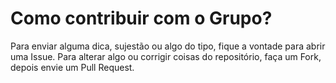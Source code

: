 Como contribuir com o Grupo?
============================

Para enviar alguma dica, sujestão ou algo do tipo, fique a vontade para abrir uma Issue.
Para alterar algo ou corrigir coisas do repositório, faça um Fork, depois envie um Pull Request.